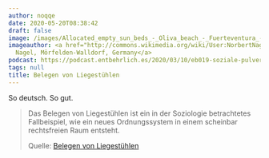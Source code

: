 ```yaml
---
author: noqqe
date: 2020-05-20T08:38:42
draft: false
image: /images/Allocated_empty_sun_beds_-_Oliva_beach_-_Fuerteventura_-_02.jpg
imageauthor: <a href="http://commons.wikimedia.org/wiki/User:NorbertNagel" title="User:NorbertNagel">Norbert
  Nagel, Mörfelden-Walldorf, Germany</a>
podcast: https://podcast.entbehrlich.es/2020/03/10/eb019-soziale-pulverfaesser/
tags: null
title: Belegen von Liegestühlen
---
```


So deutsch. So gut.

> Das Belegen von Liegestühlen ist ein in der Soziologie betrachtetes
> Fallbeispiel, wie ein neues Ordnungssystem in einem scheinbar rechtsfreien
> Raum entsteht.
>
> Quelle: [Belegen von Liegestühlen](https://de.wikipedia.org/wiki/Belegen_von_Liegest%C3%BChlen)
